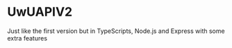 # UwUAPIV2

Just like the first version but in TypeScripts, Node.js and Express with some extra features